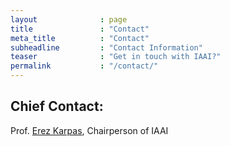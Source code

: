 ```yaml
---
layout              : page
title               : "Contact"
meta_title          : "Contact"
subheadline         : "Contact Information"
teaser              : "Get in touch with IAAI?"
permalink           : "/contact/"
---
```


## Chief Contact: ##
Prof. [Erez Karpas](mailto:karpase@technion.ac.il), Chairperson of IAAI


